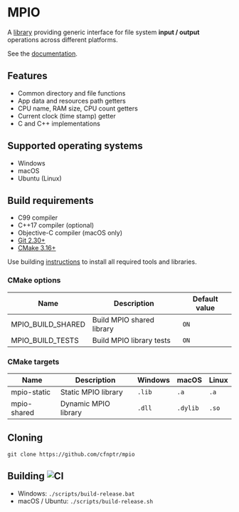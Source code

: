 # MPIO

A [library](https://github.com/cfnptr/mpio) providing generic interface for file system **input / output** operations across different platforms.

See the [documentation](https://cfnptr.github.io/mpio).

## Features

* Common directory and file functions
* App data and resources path getters
* CPU name, RAM size, CPU count getters
* Current clock (time stamp) getter
* C and C++ implementations

## Supported operating systems

* Windows
* macOS
* Ubuntu (Linux)

## Build requirements

* C99 compiler
* C++17 compiler (optional)
* Objective-C compiler (macOS only)
* [Git 2.30+](https://git-scm.com/)
* [CMake 3.16+](https://cmake.org/)

Use building [instructions](BUILDING.md) to install all required tools and libraries.

### CMake options

| Name              | Description               | Default value |
|-------------------|---------------------------|---------------|
| MPIO_BUILD_SHARED | Build MPIO shared library | `ON`          |
| MPIO_BUILD_TESTS  | Build MPIO library tests  | `ON`          |

### CMake targets

| Name        | Description          | Windows | macOS    | Linux |
|-------------|----------------------|---------|----------|-------|
| mpio-static | Static MPIO library  | `.lib`  | `.a`     | `.a`  |
| mpio-shared | Dynamic MPIO library | `.dll`  | `.dylib` | `.so` |

## Cloning

```
git clone https://github.com/cfnptr/mpio
```

## Building ![CI](https://github.com/cfnptr/mpio/actions/workflows/cmake.yml/badge.svg)

* Windows: ```./scripts/build-release.bat```
* macOS / Ubuntu: ```./scripts/build-release.sh```